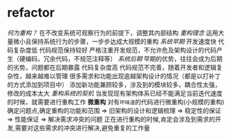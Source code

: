 # refactor

_何为重构？_
在不改变系统可观察行为的前提下，调整其内部结构
_重构理念_
运用大量微小且保持系统行为的步骤，一步步达成大规模的重构
_系统早期_
开发速度快
代码复杂度低
代码规范保持较好
严格注重开发规范，不允许危及架构设计的代码产生（硬编码，冗余代码，不规范注释等）
_系统后期_
早期的优势，往往会成为后期的劣势，问题都在后期暴露
代码复杂度高
代码规范不完善，随着开发者和逻辑复杂性，越来越难以管理
很多需求和功能出现逾越架构设计的情况（都是以打补丁的方式添加到项目中）
添加新功能兼顾较多，涉及到的模块较多，耦合性太强，修改的成本太大
_重构系统的契机_
当发现现有架构体系已经不能满足当前迭代速度的时候，就需要进行重构工作
**微重构**
对有`坏味道`的代码进行微重构(小规模的重构)
确定问题点,确定重构的功能和范围 => 旧架构的设计和逻辑梳理 => 稳定性的保证 => 性能保证 => 解决需求冲突的问题
正在进行重构的时候,肯定会涉及到需求的开发,需要对这些需求的冲突进行解决,避免重复的工作量
